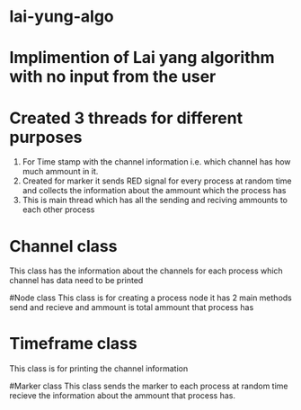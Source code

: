 # lai-yung-algo

# Implimention of Lai yang algorithm with no input from the user
# Created 3 threads for different purposes 
  1. For Time stamp with the channel information i.e. which channel has how much ammount in it.
  2. Created for marker it sends RED signal for every process at random time and collects the information about the ammount which the process has
  3. This is main thread which has all the sending and reciving ammounts to each other process
  
  
# Channel class
This class has the information about the channels for each process which channel has data need to be printed

#Node class
This class is for creating a process node it has 2 main methods send and recieve and ammount is total ammount that process has

# Timeframe class
This class is for printing the channel information 

#Marker class
This class sends the marker to each process at random time recieve the information about the ammount that process has.
